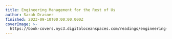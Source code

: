 ```yaml
---
title: Engineering Management for the Rest of Us
author: Sarah Drasner
finished: 2023-09-10T00:00:00.000Z
coverImage: >-
  https://book-covers.nyc3.digitaloceanspaces.com/readings/engineering-management-for-the-rest-of-us-01.jpg
---
```

